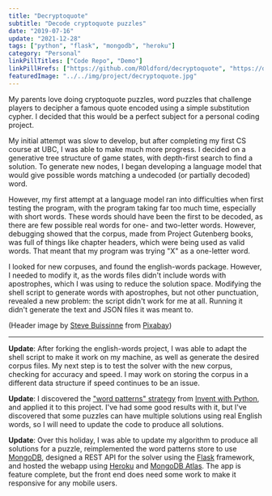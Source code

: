 ```yaml
---
title: "Decryptoquote"
subtitle: "Decode cryptoquote puzzles"
date: "2019-07-16"
update: "2021-12-28"
tags: ["python", "flask", "mongodb", "heroku"]
category: "Personal"
linkPillTitles: ["Code Repo", "Demo"]
linkPillHrefs: ["https://github.com/ROldford/decryptoquote", "https://decryptoquote.herokuapp.com/"]
featuredImage: "../../img/project/decryptoquote.jpg"
---
```


My parents love doing cryptoquote puzzles, word puzzles that challenge players
to decipher a famous quote encoded using a simple substitution cypher. I decided
that this would be a perfect subject for a personal coding project.

My initial attempt was slow to develop, but after completing my first CS course
at UBC, I was able to make much more progress. I decided on a generative tree
structure of game states, with depth-first search to find a solution. To
generate new nodes, I began developing a language model that would give possible
words matching a undecoded (or partially decoded) word.

However, my first attempt at a language model ran into difficulties when first
testing the program, with the program taking far too much time, especially with
short words. These words should have been the first to be decoded, as there are
few possible real words for one- and two-letter words. However, debugging showed
that the corpus, made from Project Gutenberg books, was full of things like
chapter headers, which were being used as valid words. That meant that my
program was trying "X" as a one-letter word.

I looked for new corpuses, and found the english-words package. However, I
needed to modify it, as the words files didn't include words with apostrophes,
which I was using to reduce the solution space. Modifying the shell script to
generate words with apostrophes, but not other punctuation, revealed a new
problem: the script didn't work for me at all. Running it didn't generate the
text and JSON files it was meant to.

(Header image by [Steve Buissinne](https://tinyurl.com/y72vzx8u) from
[Pixabay](https://tinyurl.com/yb7gheq5))

---

**Update**: After forking the english-words project, I was able to adapt the 
shell script to make it work on my machine, as well as generate the desired
corpus files. My next step is to test the solver with the new corpus, checking
for accuracy and speed. I may work on storing the corpus in a different data
structure if speed continues to be an issue.

**Update**: I discovered the ["word patterns" strategy](https://inventwithpython.com/hacking/chapter18.html) from [Invent with Python](https://inventwithpython.com/), and applied it to this project. I've had some good results with it, but I've discovered that some puzzles can have multiple solutions using real English words, so I will need to update the code to produce all solutions.

**Update**: Over this holiday, I was able to update my algorithm to produce all solutions for a puzzle, reimplemented the word patterns store to use [MongoDB](https://www.mongodb.com/), designed a REST API for the solver using the [Flask](https://flask.palletsprojects.com/en/2.0.x/) framework, and hosted the webapp using [Heroku](https://www.heroku.com) and [MongoDB Atlas](https://www.mongodb.com/atlas/database). The app is feature complete, but the front end does need some work to make it responsive for any mobile users.
